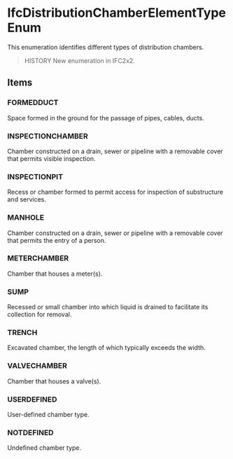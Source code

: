# IfcDistributionChamberElementTypeEnum

This enumeration identifies different types of distribution chambers.<!-- end of definition -->

> HISTORY New enumeration in IFC2x2.

## Items

### FORMEDDUCT
Space formed in the ground for the passage of pipes, cables, ducts.

### INSPECTIONCHAMBER
Chamber constructed on a drain, sewer or pipeline with a removable cover that permits visible inspection.

### INSPECTIONPIT
Recess or chamber formed to permit access for inspection of substructure and services.

### MANHOLE
Chamber constructed on a drain, sewer or pipeline with a removable cover that permits the entry of a person.

### METERCHAMBER
Chamber that houses a meter(s).

### SUMP
Recessed or small chamber into which liquid is drained to facilitate its collection for removal.

### TRENCH
Excavated chamber, the length of which typically exceeds the width.

### VALVECHAMBER
Chamber that houses a valve(s).

### USERDEFINED
User-defined chamber type.

### NOTDEFINED
Undefined chamber type.
